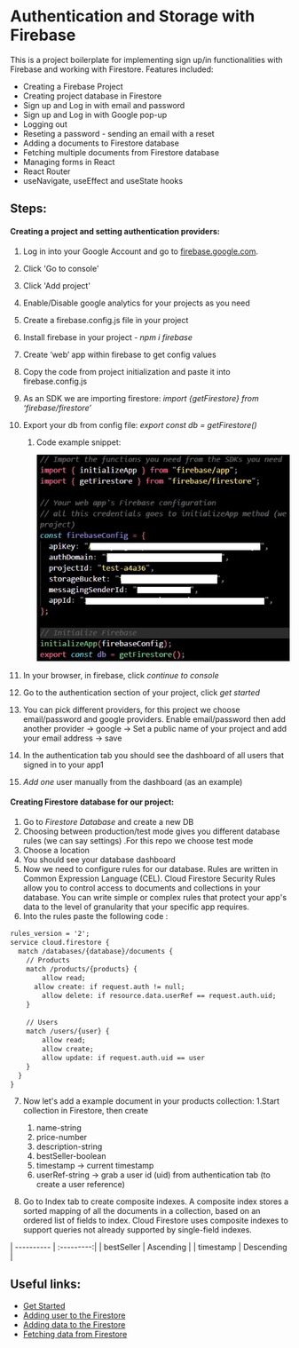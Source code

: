 # Authentication and Storage with Firebase

This is a project boilerplate for implementing sign up/in functionalities with Firebase and working with Firestore. Features included:

- Creating a Firebase Project
- Creating project database in Firestore
- Sign up and Log in with email and password
- Sign up and Log in with Google pop-up
- Logging out
- Reseting a password - sending an email with a reset
- Adding a documents to Firestore database
- Fetching multiple documents from Firestore database
- Managing forms in React
- React Router
- useNavigate, useEffect and useState hooks

## Steps:

#### Creating a project and setting authentication providers:

1. Log in into your Google Account and go to [firebase.google.com](https://firebase.google.com/).
2. Click 'Go to console'
3. Click 'Add project'
4. Enable/Disable google analytics for your projects as you need
5. Create a firebase.config.js file in your project
6. Install firebase in your project - _npm i firebase_
7. Create ‘web’ app within firebase to get config values
8. Copy the code from project initialization and paste it into firebase.config.js
9. As an SDK we are importing firestore: _import {getFirestore} from ‘firebase/firestore’_
10. Export your db from config file: _export const db = getFirestore()_

    1. Code example snippet:

       ![Config file snippet.](./src/assets/firebaseconfig.jpg "firebase.config.js example")

11. In your browser, in firebase, click _continue to console_
12. Go to the authentication section of your project, click _get started_
13. You can pick different providers, for this project we choose email/password and google providers. Enable email/password then add another provider → google → Set a public name of your project and add your email address → save
14. In the authentication tab you should see the dashboard of all users that signed in to your app1
15. _Add one_ user manually from the dashboard (as an example)

#### Creating Firestore database for our project:

1. Go to _Firestore Database_ and create a new DB
2. Choosing between production/test mode gives you different database rules (we can say settings) .For this repo we choose test mode
3. Choose a location
4. You should see your database dashboard
5. Now we need to configure rules for our database. Rules are written in Common Expression Language (CEL). Cloud Firestore Security Rules allow you to control access to documents and collections in your database. You can write simple or complex rules that protect your app's data to the level of granularity that your specific app requires.
6. Into the rules paste the following code :

```
rules_version = '2';
service cloud.firestore {
  match /databases/{database}/documents {
    // Products
    match /products/{products} {
    	allow read;
      allow create: if request.auth != null;
    	allow delete: if resource.data.userRef == request.auth.uid;
    }

    // Users
    match /users/{user} {
    	allow read;
    	allow create;
    	allow update: if request.auth.uid == user
    }
  }
}

```

7. Now let's add a example document in your products collection:
   1.Start collection in Firestore, then create

   1. name-string
   2. price-number
   3. description-string
   4. bestSeller-boolean
   5. timestamp → current timestamp
   6. userRef-string → grab a user id (uid) from authentication tab (to create a user reference)

8. Go to Index tab to create composite indexes.
   A composite index stores a sorted mapping of all the documents in a collection, based on an ordered list of fields to index. Cloud Firestore uses composite indexes to support queries not already supported by single-field indexes.

| ---------- | :---------:|
| bestSeller | Ascending |
| timestamp | Descending |

## Useful links:

- [Get Started](https://firebase.google.com/docs/auth/web/start)
- [Adding user to the Firestore](https://firebase.google.com/docs/firestore/manage-data/add-data)
- [Adding data to the Firestore](https://firebase.google.com/docs/firestore/manage-data/add-data)
- [Fetching data from Firestore](https://firebase.google.com/docs/firestore/query-data/get-data#get_a_document)
